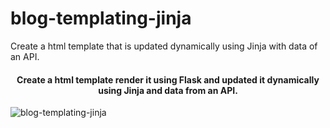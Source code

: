 # blog-templating-jinja
Create a html template that is updated dynamically using Jinja with data of an API.

<h4 align="center">Create a html template render it using Flask and updated it dynamically using Jinja and data from an API. </h4>

![blog-templating-jinja](https://user-images.githubusercontent.com/99426154/214175538-d8002d11-b54a-44a4-bbb4-96e6326f7088.png)
